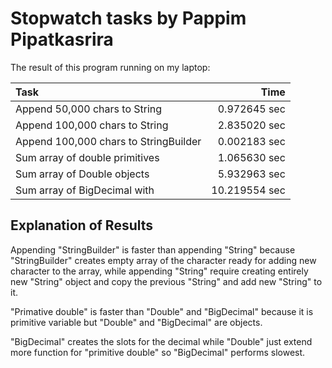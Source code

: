 # Stopwatch tasks by Pappim Pipatkasrira

The result of this program running on my laptop:

|Task                                   |Time         |
|:--------------------------------------|------------:|
|Append 50,000 chars to String          |0.972645 sec |
|Append 100,000 chars to String         |2.835020 sec |
|Append 100,000 chars to StringBuilder  |0.002183 sec |
|Sum array of double primitives         |1.065630 sec |
|Sum array of Double objects            |5.932963 sec |
|Sum array of BigDecimal with           |10.219554 sec|

## Explanation of Results

Appending "StringBuilder" is faster than appending "String" because "StringBuilder" creates empty array of the character ready for adding new character to the array, while appending "String" require creating entirely new "String" object and copy the previous "String" and add new "String" to it.

"Primative double" is faster than "Double" and "BigDecimal" because it is primitive variable but "Double" and "BigDecimal" are objects.

"BigDecimal" creates the slots for the decimal while "Double" just extend more function for "primitive double" so "BigDecimal" performs slowest.
